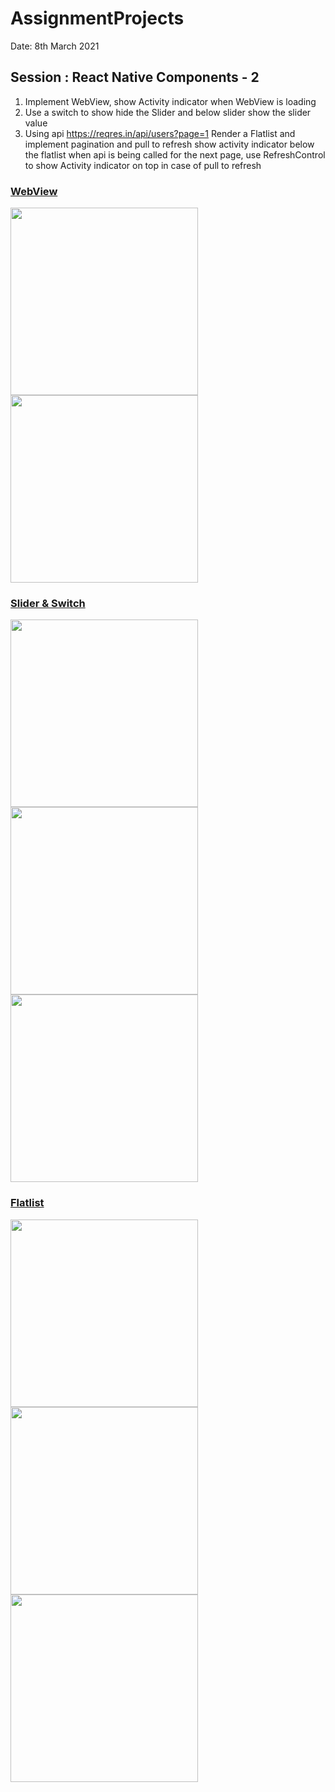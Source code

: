 # AssignmentProjects
  
Date: 8th March 2021

## Session : React Native Components - 2 ##
1. Implement WebView, show Activity indicator when WebView is loading
2. Use a switch to show hide the Slider and below slider show the slider value
3. Using api https://reqres.in/api/users?page=1 Render a Flatlist and implement pagination and pull to refresh show activity indicator below the flatlist when api is being called for the next page, use RefreshControl to show Activity indicator on top in case of pull to refresh

### <ins>WebView</ins>
<img width="300px" src="./src/assets/WebView-1.png"></img>
<img width="300px" src="./src/assets/WebView-2.png"></img>
  

### <ins>Slider & Switch</ins>
<img width="300px" src="./src/assets/SliderSwitch-1.png"></img>
<img width="300px" src="./src/assets/SliderSwitch-2.png"></img>
<img width="300px" src="./src/assets/SliderSwitch-3.png"></img>
  
### <ins>Flatlist</ins>  
<img width="300px" src="./src/assets/Flatlist-1.png"></img>
<img width="300px" src="./src/assets/Flatlist-2.png"></img>
<img width="300px" src="./src/assets/Flatlist-3.png"></img>
